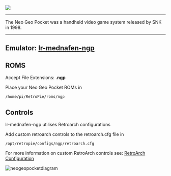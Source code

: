 ![](http://www.videogameobsession.com/videogame/neogeopocketcolor/Logo_NGPC-vgo.gif)

***
The Neo Geo Pocket was a handheld video game system released by SNK in 1998.

***

## Emulator: [lr-mednafen-ngp](https://github.com/libretro/beetle-ngp-libretro.git)

## ROMS
Accept File Extensions: **.ngp**

Place your Neo Geo Pocket ROMs in
```
/home/pi/RetroPie/roms/ngp
```
## Controls

lr-mednafen-ngp utilises Retroarch configurations

Add custom retroarch controls to the retroarch.cfg file in
```shell
/opt/retropie/configs/ngp/retroarch.cfg
```
For more information on custom RetroArch controls see: [RetroArch Configuration](https://github.com/petrockblog/RetroPie-Setup/wiki/RetroArch-Configuration)

![neogeopocketdiagram](https://cloud.githubusercontent.com/assets/10035308/8244887/0e06c54a-15e4-11e5-8f8f-28758d16c446.png)